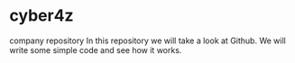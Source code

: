 # cyber4z
company repository
In this repository we will take a look at Github. We will write some simple code and see how it works. 
